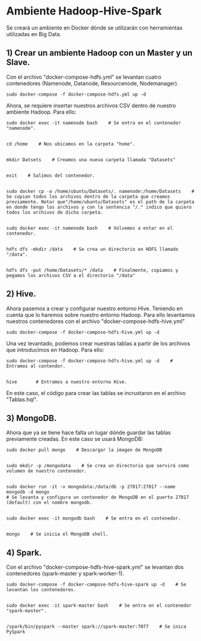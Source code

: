 # Ambiente Hadoop-Hive-Spark
Se creará un ambiente en Docker dónde se utilizarán con herramientas utilizadas en Big Data.

## 1) Crear un ambiente Hadoop con un Master y un Slave.

Con el archivo "docker-compose-hdfs.yml" se levantan cuatro contenedores (Namenode, Datanode, Resourcenode, Nodemanager).
```
sudo docker-compose -f docker-compose-hdfs.yml up -d
```

Ahora, se requiere insertar nuestros archivos CSV dentro de nuestro ambiente Hadoop. Para ello:
```
sudo docker exec -it namenode bash    # Se entra en el contenedor "namenode".


cd /home    # Nos ubicamos en la carpeta "home".


mkdir Datsets    # Creamos una nueva carpeta llamada "Datasets"


exit    # Salimos del contenedor.


sudo docker cp -a /home/ubuntu/Datasets/. namenode:/home/Datasets    # Se copian todos los archivos dentro de la carpeta que creamos previamente. Notar que"/home/ubuntu/Datasets" es el path de la carpeta en donde tengo los archivos y con la sentencia "/." indico que quiero todos los archivos de dicha carpeta.


sudo docker exec -it namenode bash    # Volvemos a entar en el contenedor.


hdfs dfs -mkdir /data    # Se crea un directorio en HDFS llamado "/data".


hdfs dfs -put /home/Datasets/* /data    # Finalmente, copiamos y pegamos los archivos CSV a el directorio "/data"
```

## 2) Hive.
Ahora pasemos a crear y configurar nuestro entorno Hive. Teniendo en cuenta que lo haremos sobre nuestro entorno Hadoop. Para ello levantamos nuestros contenedores con el archivo "docker-compose-hdfs-hive.yml"
```
sudo docker-compose -f docker-compose-hdfs-hive.yml up -d
```
Una vez levantado, podemos crear nuestras tablas a partir de los archivos que introducimos en Hadoop. Para ello:
```
sudo docker-compose -f docker-compose-hdfs-hive.yml up -d    # Entramos al contendor.


hive       # Entramos a nuestro entorno Hive.
```
En este caso, el código para crear las tablas se incrustaron en el archivo "Tablas.hql".

## 3) MongoDB.
Ahora que ya se tiene hace falta un lugar dónde guardar las tablas previamente creadas. En este caso se usará MongoDB:
```
sudo docker pull mongo    # Descargar la imagen de MongoDB


sudo mkdir -p /mongodata    # Se crea un directorio que servirá como volumen de nuestro contenedor.


sudo docker run -it -v mongodata:/data/db -p 27017:27017 --name mongodb -d mongo
# Se levanta y configura un contenedor de MongoDB en el puerto 27017 (default) con el nombre mongodb.


sudo docker exec -it mongodb bash    # Se entra en el contenedor.


mongo    # Se inicia el MongoDB shell.
```


## 4) Spark.
Con el archivo "docker-compose-hdfs-hive-spark.yml" se levantan dos contenedores (spark-master y spark-worker-1).
```
sudo docker-compose -f docker-compose-hdfs-hive-spark up -d    # Se levantan los contenedores.


sudo docker exec -it spark-master bash    # Se entra en el contenedor "spark-master".


/spark/bin/pyspark --master spark://spark-master:7077    # Se inica PySpark
```
